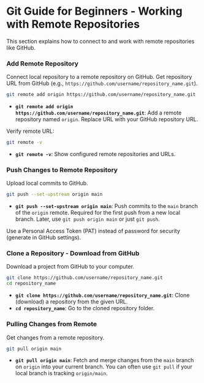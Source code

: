 # Git Guide for Beginners - Working with Remote Repositories

This section explains how to connect to and work with remote repositories like GitHub.

### Add Remote Repository

Connect local repository to a remote repository on GitHub. Get repository URL from GitHub (e.g., `https://github.com/username/repository_name.git`).

```bash
git remote add origin https://github.com/username/repository_name.git
```

*   **`git remote add origin https://github.com/username/repository_name.git`**: Add a remote repository named `origin`. Replace URL with your GitHub repository URL.

Verify remote URL:

```bash
git remote -v
```

*   **`git remote -v`**: Show configured remote repositories and URLs.

### Push Changes to Remote Repository

Upload local commits to GitHub.

```bash
git push --set-upstream origin main
```

*   **`git push --set-upstream origin main`**: Push commits to the `main` branch of the `origin` remote.  Required for the first push from a new local branch.  Later, use `git push origin main` or just `git push`.

Use a Personal Access Token (PAT) instead of password for security (generate in GitHub settings).

### Clone a Repository - Download from GitHub

Download a project from GitHub to your computer.

```bash
git clone https://github.com/username/repository_name.git
cd repository_name
```

*   **`git clone https://github.com/username/repository_name.git`**: Clone (download) a repository from the given URL.
*   **`cd repository_name`**: Go to the cloned repository folder.

### Pulling Changes from Remote

Get changes from a remote repository.

```bash
git pull origin main
```

*   **`git pull origin main`**: Fetch and merge changes from the `main` branch on `origin` into your current branch.  You can often use `git pull` if your local branch is tracking `origin/main`.
